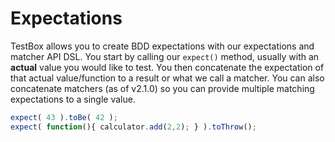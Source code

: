 # Expectations

TestBox allows you to create BDD expectations with our expectations and matcher API DSL. You start by calling our `expect()` method, usually with an **actual** value you would like to test. You then concatenate the expectation of that actual value/function to a result or what we call a matcher. You can also concatenate matchers (as of v2.1.0) so you can provide multiple matching expectations to a single value.

```javascript
expect( 43 ).toBe( 42 );
expect( function(){ calculator.add(2,2); } ).toThrow();
```
